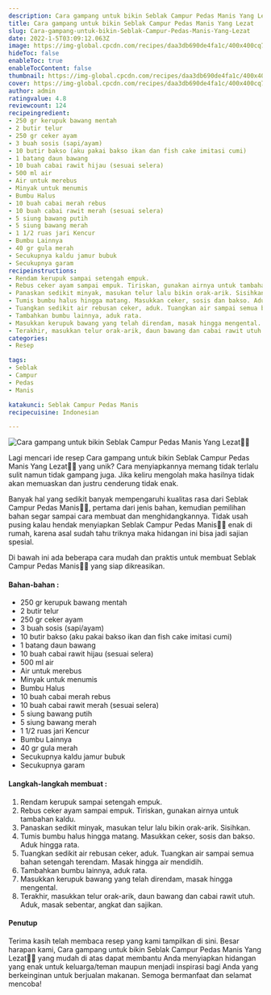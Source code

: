 ```yaml
---
description: Cara gampang untuk bikin Seblak Campur Pedas Manis Yang Lezat"
title: Cara gampang untuk bikin Seblak Campur Pedas Manis Yang Lezat
slug: Cara-gampang-untuk-bikin-Seblak-Campur-Pedas-Manis-Yang-Lezat
date: 2022-1-5T03:09:12.063Z
image: https://img-global.cpcdn.com/recipes/daa3db690de4fa1c/400x400cq70/photo.jpg
hideToc: false
enableToc: true
enableTocContent: false
thumbnail: https://img-global.cpcdn.com/recipes/daa3db690de4fa1c/400x400cq70/photo.jpg
cover: https://img-global.cpcdn.com/recipes/daa3db690de4fa1c/400x400cq70/photo.jpg
author: admin
ratingvalue: 4.8
reviewcount: 124
recipeingredient:
- 250 gr kerupuk bawang mentah
- 2 butir telur
- 250 gr ceker ayam
- 3 buah sosis (sapi/ayam)
- 10 butir bakso (aku pakai bakso ikan dan fish cake imitasi cumi)
- 1 batang daun bawang
- 10 buah cabai rawit hijau (sesuai selera)
- 500 ml air
- Air untuk merebus
- Minyak untuk menumis
- Bumbu Halus
- 10 buah cabai merah rebus
- 10 buah cabai rawit merah (sesuai selera)
- 5 siung bawang putih
- 5 siung bawang merah
- 1 1/2 ruas jari Kencur
- Bumbu Lainnya
- 40 gr gula merah
- Secukupnya kaldu jamur bubuk
- Secukupnya garam
recipeinstructions:
- Rendam kerupuk sampai setengah empuk.
- Rebus ceker ayam sampai empuk. Tiriskan, gunakan airnya untuk tambahan kaldu.
- Panaskan sedikit minyak, masukan telur lalu bikin orak-arik. Sisihkan.
- Tumis bumbu halus hingga matang. Masukkan ceker, sosis dan bakso. Aduk hingga rata.
- Tuangkan sedikit air rebusan ceker, aduk. Tuangkan air sampai semua bahan setengah terendam. Masak hingga air mendidih.
- Tambahkan bumbu lainnya, aduk rata.
- Masukkan kerupuk bawang yang telah direndam, masak hingga mengental.
- Terakhir, masukkan telur orak-arik, daun bawang dan cabai rawit utuh. Aduk, masak sebentar, angkat dan sajikan.
categories:
- Resep

tags:
- Seblak
- Campur
- Pedas
- Manis

katakunci: Seblak Campur Pedas Manis
recipecuisine: Indonesian

---
```


![Cara gampang untuk bikin Seblak Campur Pedas Manis Yang Lezat👩‍🍳](https://img-global.cpcdn.com/recipes/daa3db690de4fa1c/400x400cq70/photo.jpg)

Lagi mencari ide resep Cara gampang untuk bikin Seblak Campur Pedas Manis Yang Lezat👩‍🍳 yang unik? Cara menyiapkannya memang tidak terlalu sulit namun tidak gampang juga. Jika keliru mengolah maka hasilnya tidak akan memuaskan dan justru cenderung tidak enak.

Banyak hal yang sedikit banyak mempengaruhi kualitas rasa dari Seblak Campur Pedas Manis👩‍🍳, pertama dari jenis bahan, kemudian pemilihan bahan segar sampai cara membuat dan menghidangkannya. Tidak usah pusing kalau hendak menyiapkan Seblak Campur Pedas Manis👩‍🍳 enak di rumah, karena asal sudah tahu triknya maka hidangan ini bisa jadi sajian spesial.

Di bawah ini ada beberapa cara mudah dan praktis untuk membuat Seblak Campur Pedas Manis👩‍🍳 yang siap dikreasikan.

<!--inarticleads1-->

#### Bahan-bahan :

- 250 gr kerupuk bawang mentah
- 2 butir telur
- 250 gr ceker ayam
- 3 buah sosis (sapi/ayam)
- 10 butir bakso (aku pakai bakso ikan dan fish cake imitasi cumi)
- 1 batang daun bawang
- 10 buah cabai rawit hijau (sesuai selera)
- 500 ml air
- Air untuk merebus
- Minyak untuk menumis
- Bumbu Halus
- 10 buah cabai merah rebus
- 10 buah cabai rawit merah (sesuai selera)
- 5 siung bawang putih
- 5 siung bawang merah
- 1 1/2 ruas jari Kencur
- Bumbu Lainnya
- 40 gr gula merah
- Secukupnya kaldu jamur bubuk
- Secukupnya garam

<!--inarticleads2-->

#### Langkah-langkah membuat :

1. Rendam kerupuk sampai setengah empuk.
1. Rebus ceker ayam sampai empuk. Tiriskan, gunakan airnya untuk tambahan kaldu.
1. Panaskan sedikit minyak, masukan telur lalu bikin orak-arik. Sisihkan.
1. Tumis bumbu halus hingga matang. Masukkan ceker, sosis dan bakso. Aduk hingga rata.
1. Tuangkan sedikit air rebusan ceker, aduk. Tuangkan air sampai semua bahan setengah terendam. Masak hingga air mendidih.
1. Tambahkan bumbu lainnya, aduk rata.
1. Masukkan kerupuk bawang yang telah direndam, masak hingga mengental.
1. Terakhir, masukkan telur orak-arik, daun bawang dan cabai rawit utuh. Aduk, masak sebentar, angkat dan sajikan.

#### Penutup

Terima kasih telah membaca resep yang kami tampilkan di sini. Besar harapan kami, Cara gampang untuk bikin Seblak Campur Pedas Manis Yang Lezat👩‍🍳 yang mudah di atas dapat membantu Anda menyiapkan hidangan yang enak untuk keluarga/teman maupun menjadi inspirasi bagi Anda yang berkeinginan untuk berjualan makanan. Semoga bermanfaat dan selamat mencoba!